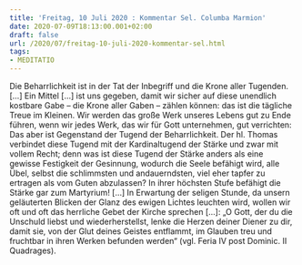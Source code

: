 ```yaml
---
title: 'Freitag, 10 Juli 2020 : Kommentar Sel. Columba Marmion'
date: 2020-07-09T18:13:00.001+02:00
draft: false
url: /2020/07/freitag-10-juli-2020-kommentar-sel.html
tags: 
- MEDITATIO
---
```


Die Beharrlichkeit ist in der Tat der Inbegriff und die Krone aller Tugenden. \[…\] Ein Mittel \[…\] ist uns gegeben, damit wir sicher auf diese unendlich kostbare Gabe – die Krone aller Gaben – zählen können: das ist die tägliche Treue im Kleinen. Wir werden das große Werk unseres Lebens gut zu Ende führen, wenn wir jedes Werk, das wir für Gott unternehmen, gut verrichten: Das aber ist Gegenstand der Tugend der Beharrlichkeit. Der hl. Thomas verbindet diese Tugend mit der Kardinaltugend der Stärke und zwar mit vollem Recht; denn was ist diese Tugend der Stärke anders als eine gewisse Festigkeit der Gesinnung, wodurch die Seele befähigt wird, alle Übel, selbst die schlimmsten und andauerndsten, viel eher tapfer zu ertragen als vom Guten abzulassen? In ihrer höchsten Stufe befähigt die Stärke gar zum Martyrium! \[…\] In Erwartung der seligen Stunde, da unsern geläuterten Blicken der Glanz des ewigen Lichtes leuchten wird, wollen wir oft und oft das herrliche Gebet der Kirche sprechen \[…\]: „O Gott, der du die Unschuld liebst und wiederherstellst, lenke die Herzen deiner Diener zu dir, damit sie, von der Glut deines Geistes entflammt, im Glauben treu und fruchtbar in ihren Werken befunden werden“ (vgl. Feria IV post Dominic. II Quadrages).